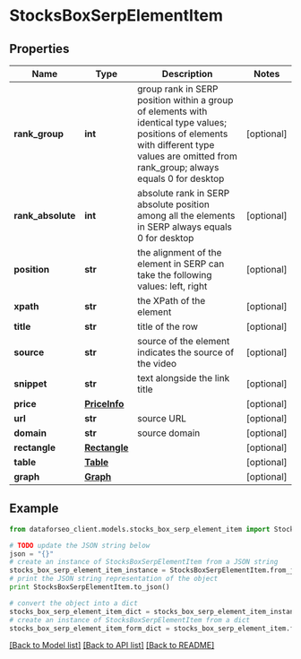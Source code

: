 # StocksBoxSerpElementItem


## Properties

Name | Type | Description | Notes
------------ | ------------- | ------------- | -------------
**rank_group** | **int** | group rank in SERP position within a group of elements with identical type values; positions of elements with different type values are omitted from rank_group; always equals 0 for desktop | [optional] 
**rank_absolute** | **int** | absolute rank in SERP absolute position among all the elements in SERP always equals 0 for desktop | [optional] 
**position** | **str** | the alignment of the element in SERP can take the following values: left, right | [optional] 
**xpath** | **str** | the XPath of the element | [optional] 
**title** | **str** | title of the row | [optional] 
**source** | **str** | source of the element indicates the source of the video | [optional] 
**snippet** | **str** | text alongside the link title | [optional] 
**price** | [**PriceInfo**](PriceInfo.md) |  | [optional] 
**url** | **str** | source URL | [optional] 
**domain** | **str** | source domain | [optional] 
**rectangle** | [**Rectangle**](Rectangle.md) |  | [optional] 
**table** | [**Table**](Table.md) |  | [optional] 
**graph** | [**Graph**](Graph.md) |  | [optional] 

## Example

```python
from dataforseo_client.models.stocks_box_serp_element_item import StocksBoxSerpElementItem

# TODO update the JSON string below
json = "{}"
# create an instance of StocksBoxSerpElementItem from a JSON string
stocks_box_serp_element_item_instance = StocksBoxSerpElementItem.from_json(json)
# print the JSON string representation of the object
print StocksBoxSerpElementItem.to_json()

# convert the object into a dict
stocks_box_serp_element_item_dict = stocks_box_serp_element_item_instance.to_dict()
# create an instance of StocksBoxSerpElementItem from a dict
stocks_box_serp_element_item_form_dict = stocks_box_serp_element_item.from_dict(stocks_box_serp_element_item_dict)
```
[[Back to Model list]](../README.md#documentation-for-models) [[Back to API list]](../README.md#documentation-for-api-endpoints) [[Back to README]](../README.md)


